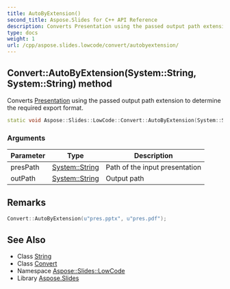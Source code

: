 ```yaml
---
title: AutoByExtension()
second_title: Aspose.Slides for C++ API Reference
description: Converts Presentation using the passed output path extension to determine the required export format.
type: docs
weight: 1
url: /cpp/aspose.slides.lowcode/convert/autobyextension/
---
```

## Convert::AutoByExtension(System::String, System::String) method


Converts [Presentation](../../../aspose.slides/presentation/) using the passed output path extension to determine the required export format.

```cpp
static void Aspose::Slides::LowCode::Convert::AutoByExtension(System::String presPath, System::String outPath)
```


### Arguments

| Parameter | Type | Description |
| --- | --- | --- |
| presPath | [System::String](../../../system/string/) | Path of the input presentation |
| outPath | [System::String](../../../system/string/) | Output path |
## Remarks




```cpp
Convert::AutoByExtension(u"pres.pptx", u"pres.pdf");
```




## See Also

* Class [String](../../system/string/)
* Class [Convert](./)
* Namespace [Aspose::Slides::LowCode](../)
* Library [Aspose.Slides](../../)